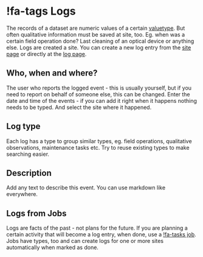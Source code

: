 # !fa-tags Logs

The records of a dataset are numeric values of a certain [valuetype](../valuetype). But often qualitative information
must be saved at site, too. Eg. when was a certain field operation done? Last cleaning of an optical device or anything
else. Logs are created a site. You can create a new log entry from the [site page](/site/1#messagelist) or directly
at the [log page](/log).

## Who, when and where?

The user who reports the logged event - this is usually yourself, but if you need to report on behalf of someone
else, this can be changed. Enter the date and time of the events - if you can add it right when it happens nothing needs
to be typed. And select the site where it happened.

## Log type

Each log has a type to group similar types, eg. field operations, qualitative observations, maintenance tasks etc. Try
to reuse existing types to make searching easier. 

## Description

Add any text to describe this event. You can use markdown like everywhere.

## Logs from Jobs

Logs are facts of the past - not plans for the future. If you are planning a certain activity that will become a log
entry, when done, use a [!fa-tasks job](/help/messenger/job). Jobs have types, too and can create logs for one or more
sites automatically when marked as done.



